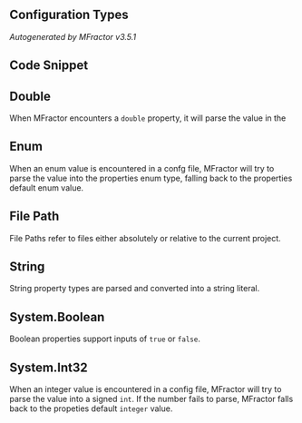 ## Configuration Types
*Autogenerated by MFractor v3.5.1*
## Code Snippet




## Double

When MFractor encounters a `double` property, it will parse the value in the 


## Enum

When an enum value is encountered in a confg file, MFractor will try to parse the value into the properties enum type, falling back to the properties default enum value.


## File Path

File Paths refer to files either absolutely or relative to the current project.


## String

String property types are parsed and converted into a string literal.


## System.Boolean

Boolean properties support inputs of `true` or `false`.


## System.Int32

When an integer value is encountered in a config file, MFractor will try to parse the value into a signed `int`. If the number fails to parse, MFractor falls back to the propeties default `integer` value.


